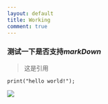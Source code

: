 ```yaml
---
layout: default
title: Working
comment: true
---
```


### 测试一下是否支持*markDown*

> 这是引用

```
print("hello world!");
```

![](https://cloud.githubusercontent.com/assets/2700425/9882570/d93d55ee-5c07-11e5-9dca-c3822e6b7eb9.png)